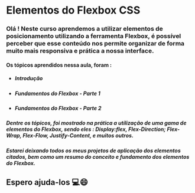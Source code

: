 # Elementos do Flexbox CSS

### Olá ! Neste curso aprendemos a utilizar elementos de posicionamento utilizando a ferramenta Flexbox, é possível perceber que esse conteúdo nos permite organizar de forma muito mais responsiva e prática a nossa interface.

#### Os tópicos aprendidos nessa aula, foram :

- ##### Introdução

- ##### Fundamentos do Flexbox - Parte 1

- ##### Fundamentos do Flexbox - Parte 2

##### Dentre os tópicos, foi mostrado na prática a utilização de uma gama de elementos do Flexbox, sendo eles : Display:flex, Flex-Direction; Flex-Wrap, Flex-Flow, Justify-Content, e muitos outros.

##### Estarei deixando todos os meus projetos de aplicação dos elementos citados, bem como um resumo do conceito e fundamento dos elementos do Flexbox.





## Espero ajuda-los :computer::smile:







### 



### 
